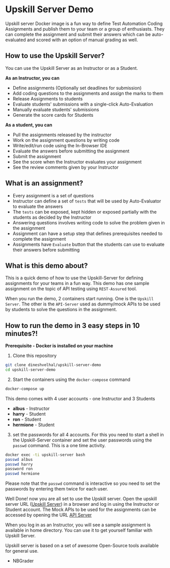 # Upskill Server Demo

Upskill server Docker image is a fun way to define Test Automation Coding Assignments and publish them to your team or a group of enthusiasts. They can complete the assignment and submit their answers which can be auto-evaluated and scored with an option of manual grading as well.

## How to use the Upskill Server?
You can use the Upskill Server as an Instructor or as a Student.

__As an Instructor, you can__

- Define assignments (Optionally set deadlines for submission)
- Add coding questions to the assignments and assign the marks to them
- Release Assignments to students
- Evaluate students' submissions with a single-click Auto-Evaluation
- Manually evaluate students' submissions
- Generate the score cards for Students

__As a student, you can__

- Pull the assignments released by the instructor
- Work on the assignment questions by writing code
- Write/edit/run code using the In-Browser IDE
- Evaluate the answers before submitting the assignment
- Submit the assignment
- See the score when the Instructor evaluates your assignment
- See the review comments given by your Instructor

## What is an assignment?

- Every assignment is a set of questions
- Instructor can define a set of `tests` that will be used by Auto-Evaluator to evaluate the answers
- The `tests` can be exposed, kept hidden or exposed partially with the students as decided by the Instructor
- Answering questions involves writing code to solve the problem given in the assignment
- Assignment can have a setup step that defines prerequisites needed to complete the assignment
- Assignments have `Evaluate` button that the students can use to evaluate their answers before submitting

## What is this demo about?

This is a quick demo of how to use the Upskill-Server for defining assignments for your teams in a fun way. This demo has one sample assignment on the topic of API testing using `REST-Assured` tool.

When you run the demo, 2 containers start running. One is the `Upskill Server`. The other is the `API-Server` used as dummy/mock APIs to be used by students to solve the questions in the assignment.

## How to run the demo in 3 easy steps in 10 minutes?!

__Prerequisite - Docker is installed on your machine__
1. Clone this repository 
```bash
git clone dineshvelhal/upskill-server-demo
cd upskill-server-demo
```
2. Start the containers using the `docker-compose` command
```bash
docker-compose up
```

This demo comes with 4 user accounts - one Instructor and 3 Students
- __albus__ - Instructor
- __harry__ - Student
- __ron__ - Student
- __hermione__ - Student

3. set the passwords for all 4 accounts. 
For this you need to start a shell in the Upskill-Server container and set the user passwords using the `passwd` command. This is a one time activity.
```bash
docker exec -ti upskill-server bash
passwd albus
passwd harry
password ron
passwd hermione
```
Please note that the `passwd` command is interactive so you need to set the passwords by entering them twice for each user.

Well Done! now you are all set to use the Upskill server. Open the upskill server URL ([Upskill Server](http://localhost:8000)) in a browser and log in using the Instructor or Student account. The Mock APIs to be used for the assignments can be accessed by opening the URL [API Server](http://localhost:80)

When you log in as an Instructor, you will see a sample assignment is available in home directory. You can use it to get yourself familiar with Upskill Server.

Upskill server is based on a set of awesome Open-Source tools available for general use.
- NBGrader
